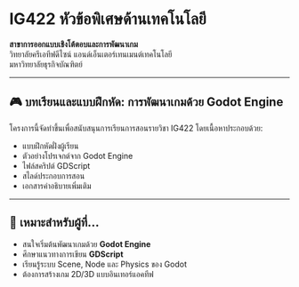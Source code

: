 # IG422 หัวข้อพิเศษด้านเทคโนโลยี  
**สาขาการออกแบบเชิงโต้ตอบและการพัฒนาเกม**  
วิทยาลัยครีเอทีฟดีไซน์ แอนด์เอ็นเตอร์เทนเมนต์เทคโนโลยี  
มหาวิทยาลัยธุรกิจบัณฑิตย์

---

## 🎮 บทเรียนและแบบฝึกหัด: การพัฒนาเกมด้วย Godot Engine

โครงการนี้จัดทำขึ้นเพื่อสนับสนุนการเรียนการสอนรายวิชา IG422 โดยเนื้อหาประกอบด้วย:

- แบบฝึกหัดฝั่งผู้เรียน
- ตัวอย่างโปรเจกต์จาก Godot Engine
- ไฟล์สคริปต์ GDScript
- สไลด์ประกอบการสอน
- เอกสารคำอธิบายเพิ่มเติม

---

## 🧠 เหมาะสำหรับผู้ที่...

- สนใจเริ่มต้นพัฒนาเกมด้วย **Godot Engine**
- ศึกษาแนวทางการเขียน **GDScript**
- เรียนรู้ระบบ Scene, Node และ Physics ของ Godot
- ต้องการสร้างเกม 2D/3D แบบอินเทอร์แอคทีฟ
